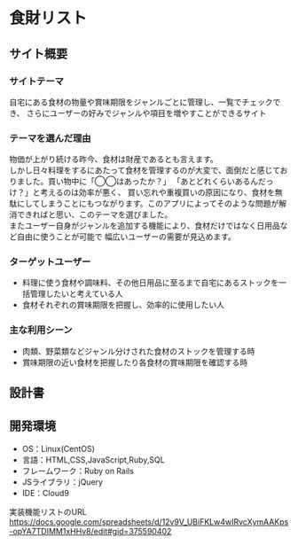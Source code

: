 # 食財リスト

## サイト概要
### サイトテーマ
自宅にある食材の物量や賞味期限をジャンルごとに管理し、一覧でチェックでき、
さらにユーザーの好みでジャンルや項目を増やすことができるサイト
​
### テーマを選んだ理由
物価が上がり続ける昨今、食材は財産であるとも言えます。<br>
しかし日々料理をするにあたって食材を管理するのが大変で、面倒だと感じておりました。買い物中に「◯◯はあったか？」
「あとどれくらいあるんだっけ？」と考えるのは効率が悪く、
買い忘れや重複買いの原因になり、食材を無駄にしてしまうことにもつながります。このアプリによってそのような問題が解消できればと思い、このテーマを選びました。<br>
またユーザー自身がジャンルを追加する機能により、食材だけではなく日用品など自由に使うことが可能で
幅広いユーザーの需要が見込めます。
### ターゲットユーザー
- 料理に使う食材や調味料、その他日用品に至るまで自宅にあるストックを一括管理したいと考えている人
- 食材それぞれの賞味期限を把握し、効率的に使用したい人​

### 主な利用シーン
- 肉類、野菜類などジャンル分けされた食材のストックを管理する時
- 賞味期限の近い食材を把握したり各食材の賞味期限を確認する時

## 設計書

## 開発環境
- OS：Linux(CentOS)
- 言語：HTML,CSS,JavaScript,Ruby,SQL
- フレームワーク：Ruby on Rails
- JSライブラリ：jQuery
- IDE：Cloud9


実装機能リストのURL <br>
https://docs.google.com/spreadsheets/d/12v9V_UBiFKLw4wIRvcXymAAKps-opYA7TDIMM1xHHv8/edit#gid=375590402